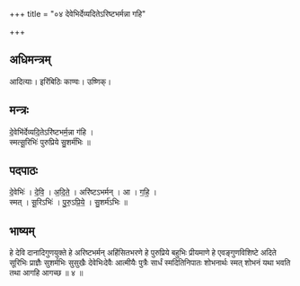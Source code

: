 +++
title = "०४ देवेभिर्देव्यदितेऽरिष्टभर्मन्ना गहि"

+++
## अधिमन्त्रम्
आदित्याः। इरिंबिठिः काण्वः। उष्णिक्।

## मन्त्रः
दे॒वेभि॑र्देव्यदि॒तेऽरि॑ष्टभर्म॒न्ना ग॑हि ।  
स्मत्सू॒रिभिः॑ पुरुप्रिये सु॒शर्म॑भिः ॥

## पदपाठः
दे॒वेभिः॑ । दे॒वि॒ । अ॒दि॒ते॒ । अरि॑ष्टऽभर्मन् । आ । ग॒हि॒ ।  
स्मत् । सू॒रिऽभिः॑ । पु॒रु॒ऽप्रि॒ये॒ । सु॒शर्म॑ऽभिः ॥

## भाष्यम्
हे देवि दानादिगुणयुक्ते हे अरिष्टभर्मन् अहिंसितभरणे हे पुरुप्रिये बहुभिः प्रीयमाणे हे एवङ्गुणविशिष्टे अदिते सूरिभिः प्राज्ञैः सुशर्मभिः सुसुखैः देवेभिःदेवैः आत्मीयैः पुत्रैः सार्धं स्मदितिनिपातः शोभनार्थः स्मत् शोभनं यथा भवति तथा आगहि आगच्छ ॥ ४ ॥